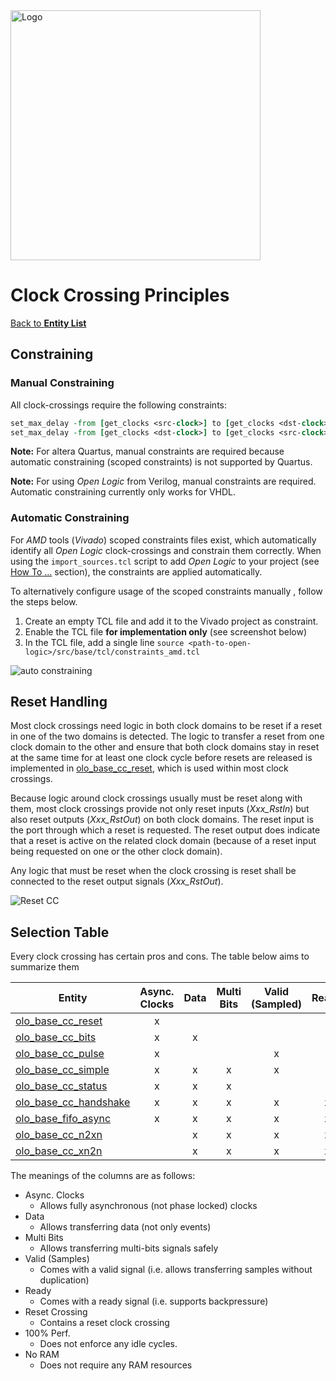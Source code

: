 <img src="../Logo.png" alt="Logo" width="400">

# Clock Crossing Principles

[Back to **Entity List**](../EntityList.md)

## Constraining

### Manual Constraining

All clock-crossings require the following constraints:

```tcl
set_max_delay -from [get_clocks <src-clock>] to [get_clocks <dst-clock>] -datapath_only <period-of-faster-clock>
set_max_delay -from [get_clocks <dst-clock>] to [get_clocks <src-clock>] -datapath_only <period-of-faster-clock>
```

**Note:** For altera Quartus, manual constraints are required because automatic constraining (scoped constraints) is not
supported by Quartus.

**Note:** For using _Open Logic_ from Verilog, manual constraints are required. Automatic constraining currently only
works for VHDL.

### Automatic Constraining

For _AMD_ tools (_Vivado_) scoped constraints files exist, which automatically identify all _Open Logic_ clock-crossings
and constrain them correctly. When using the `import_sources.tcl` script to add _Open Logic_ to your project (see
[How To ...](../HowTo.md) section), the constraints are applied automatically.

To alternatively configure usage of the scoped constraints manually , follow the steps below.

1. Create an empty TCL file and add it to the Vivado project as constraint.
2. Enable the TCL file **for implementation only** (see screenshot below)
3. In the TCL file, add a single line `source <path-to-open-logic>/src/base/tcl/constraints_amd.tcl`

![auto constraining](./clock_crossings/auto_constraining.png)

## Reset Handling

Most clock crossings need logic in both clock domains to be reset if a reset in one of the two domains is detected. The
logic to transfer a reset from one clock domain to the other and ensure that both clock domains stay in reset at the
same time for at least one clock cycle before resets are released is implemented in
[olo_base_cc_reset](./olo_base_cc_reset.md), which is used within most clock crossings.

Because logic around clock crossings usually must be reset along with them, most clock crossings provide not only reset
inputs (_Xxx_RstIn_) but also reset outputs (_Xxx_RstOut_) on both clock domains. The reset input is the port through
which a reset is requested. The reset output does indicate that a reset is active on the related clock domain (because
of a reset input being requested on one or the other clock domain).

Any logic that must be reset when the clock crossing is reset shall be connected to the reset output signals
(_Xxx_RstOut_).

![Reset CC](./clock_crossings/reset_cc.png)

## Selection Table

Every clock crossing has certain pros and cons. The table below aims to summarize them

| Entity                                              | Async. Clocks | Data | Multi Bits | Valid (Sampled) | Ready | Reset Crossing | 100% Perf. | No RAM |
| --------------------------------------------------- | :-----------: | :--: | :--------: | :-------------: | :---: | :------------: | :--------: | :----: |
| [olo_base_cc_reset](./olo_base_cc_reset.md)         |       x       |      |            |                 |       |       x        |            |   x    |
| [olo_base_cc_bits](./olo_base_cc_bits.md)           |       x       |  x   |            |                 |       |                |     x      |   x    |
| [olo_base_cc_pulse](./olo_base_cc_pulse.md)         |       x       |      |            |        x        |       |       x        |     x      |   x    |
| [olo_base_cc_simple](./olo_base_cc_simple.md)       |       x       |  x   |     x      |        x        |       |       x        |            |   x    |
| [olo_base_cc_status](./olo_base_cc_status.md)       |       x       |  x   |     x      |                 |       |       x        |            |   x    |
| [olo_base_cc_handshake](./olo_base_cc_handshake.md) |       x       |  x   |     x      |        x        |   x   |       x        |            |   x    |
| [olo_base_fifo_async](./olo_base_fifo_async.md)     |       x       |  x   |     x      |        x        |   x   |       x        |     x      |        |
| [olo_base_cc_n2xn](./olo_base_cc_n2xn.md)           |               |  x   |     x      |        x        |   x   |                |     x      |   x    |
| [olo_base_cc_xn2n](./olo_base_cc_xn2n.md)           |               |  x   |     x      |        x        |   x   |                |     x      |   x    |

The meanings of the columns are as follows:

- Async. Clocks
  - Allows fully asynchronous (not phase locked) clocks
- Data
  - Allows transferring data (not only events)
- Multi Bits
  - Allows transferring multi-bits signals safely
- Valid (Samples)
  - Comes with a valid signal (i.e. allows transferring samples without duplication)
- Ready
  - Comes with a ready signal (i.e. supports backpressure)
- Reset Crossing
  - Contains a reset clock crossing
- 100% Perf.
  - Does not enforce any idle cycles.
- No RAM
  - Does not require any RAM resources
